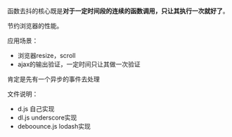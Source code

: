 函数去抖的核心既是**对于一定时间段的连续的函数调用，只让其执行一次就好了**。

节约浏览器的性能。

应用场景：
+ 浏览器resize，scroll
+ ajax的输出验证，一定时间只让其做一次验证


肯定是先有一个异步的事件去处理




文件说明：
+ d.js 自己实现
+ dl.js  underscore实现
+ deboounce.js lodash实现
